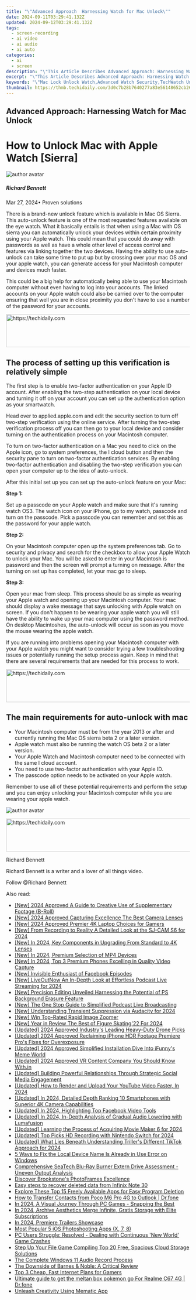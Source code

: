 ```yaml
---
title: "\"Advanced Approach  Harnessing Watch for Mac Unlock\""
date: 2024-09-11T03:29:41.132Z
updated: 2024-09-12T03:29:41.132Z
tags: 
  - screen-recording
  - ai video
  - ai audio
  - ai auto
categories: 
  - ai
  - screen
description: "\"This Article Describes Advanced Approach: Harnessing Watch for Mac Unlock\""
excerpt: "\"This Article Describes Advanced Approach: Harnessing Watch for Mac Unlock\""
keywords: "\"Mac Lock Unlock Watch,Advanced Watch Security,TechWatch Unlocking,Smartwatch Access Control,Innovative Mac Protection,Next-Gen Device Unlock,Secure Watch Interface\""
thumbnail: https://thmb.techidaily.com/3d0c7b28b7640277a83e56148652cb264b53fd3e0f61a09c67b9e7dbbff5f451.jpg
---
```


## Advanced Approach: Harnessing Watch for Mac Unlock

# How to Unlock Mac with Apple Watch \[Sierra\]

![author avatar](https://images.wondershare.com/filmora/article-images/richard-bennett.jpg)

##### Richard Bennett

 Mar 27, 2024• Proven solutions

There is a brand-new unlock feature which is available in Mac OS Sierra. This auto-unlock feature is one of the most requested features available on the eye watch. What it basically entails is that when using a Mac with OS sierra you can automatically unlock your devices within certain proximity using your Apple watch. This could mean that you could do away with passwords as well as have a whole other level of access control and features via linking together the two devices. Having the ability to use auto-unlock can take some time to put up but by crossing over your mac OS and your apple watch, you can generate access for your Macintosh computer and devices much faster.

This could be a big help for automatically being able to use your Macintosh computer without even having to log into your accounts. The linked accounts on your Apple watch could also be carried over to the computer ensuring that well you are in close proximity you don't have to use a number of the password for your accounts.





<!-- affiliate ads begin -->
<a href="https://appsumo.8odi.net/c/5597632/2128844/7443" target="_top" id="2128844">
  <img src="//a.impactradius-go.com/display-ad/7443-2128844" border="0" alt="https://techidaily.com" width="728" height="90"/>
</a>
<img height="0" width="0" src="https://appsumo.8odi.net/i/5597632/2128844/7443" style="position:absolute;visibility:hidden;" border="0" />
<!-- affiliate ads end -->




## The process of setting up this verification is relatively simple

The first step is to enable two-factor authentication on your Apple ID account. After enabling the two-step authentication on your local device and turning it off on your account you can set up the authentication option as your smartwatch.

Head over to applied.apple.com and edit the security section to turn off two-step verification using the online service. After turning the two-step verification process off you can then go to your local device and consider turning on the authentication process on your Macintosh computer.

To turn on two-factor authentication on a Mac you need to click on the Apple icon, go to system preferences, the I cloud button and then the security pane to turn on two-factor authentication services. By enabling two-factor authentication and disabling the two-step verification you can open your computer up to the idea of auto-unlock.

After this initial set up you can set up the auto-unlock feature on your Mac:

**Step 1:**

Set up a passcode on your Apple watch and make sure that it's running watch OS3\. The watch icon on your iPhone, go to my watch, passcode and turn on the passcode. Pick a passcode you can remember and set this as the password for your apple watch.

**Step 2:**

On your Macintosh computer open up the system preferences tab. Go to security and privacy and search for the checkbox to allow your Apple Watch to unlock your Mac. You will be asked to enter in your Macintosh is password and then the screen will prompt a turning on message. After the turning on set up has completed, let your mac go to sleep.

**Step 3:**

Open your mac from sleep. This process should be as simple as wearing your Apple watch and opening up your Macintosh computer. Your mac should display a wake message that says unlocking with Apple watch on screen. If you don't happen to be wearing your apple watch you will still have the ability to wake up your mac computer using the password method. On desktop Macintoshes, the auto-unlock will occur as soon as you move the mouse wearing the apple watch.

If you are running into problems opening your Macintosh computer with your Apple watch you might want to consider trying a few troubleshooting issues or potentially running the setup process again. Keep in mind that there are several requirements that are needed for this process to work.





<!-- affiliate ads begin -->
<a href="https://unicoeye.pxf.io/c/5597632/2134243/18498" target="_top" id="2134243">
  <img src="//a.impactradius-go.com/display-ad/18498-2134243" border="0" alt="https://techidaily.com" width="728" height="90"/>
</a>
<img height="0" width="0" src="https://unicoeye.pxf.io/i/5597632/2134243/18498" style="position:absolute;visibility:hidden;" border="0" />
<!-- affiliate ads end -->




## The main requirements for auto-unlock with mac

* Your Macintosh computer must be from the year 2013 or after and currently running the Mac OS sierra beta 2 or a later version.
* Apple watch must also be running the watch OS beta 2 or a later version.
* Your Apple Watch and Macintosh computer need to be connected with the same I cloud account.
* You need to use two-factor authentication with your Apple ID.
* The passcode option needs to be activated on your Apple watch.

Remember to use all of these potential requirements and perform the setup and you can enjoy unlocking your Macintosh computer while you are wearing your apple watch.

![author avatar](https://images.wondershare.com/filmora/article-images/richard-bennett.jpg)





<!-- affiliate ads begin -->
<a href="https://appsumo.8odi.net/c/5597632/2132161/7443" target="_top" id="2132161">
  <img src="//a.impactradius-go.com/display-ad/7443-2132161" border="0" alt="https://techidaily.com" width="728" height="90"/>
</a>
<img height="0" width="0" src="https://appsumo.8odi.net/i/5597632/2132161/7443" style="position:absolute;visibility:hidden;" border="0" />
<!-- affiliate ads end -->




Richard Bennett

Richard Bennett is a writer and a lover of all things video.

Follow @Richard Bennett


<ins class="adsbygoogle"
     style="display:block"
     data-ad-format="autorelaxed"
     data-ad-client="ca-pub-7571918770474297"
     data-ad-slot="1223367746"></ins>



<ins class="adsbygoogle"
     style="display:block"
     data-ad-client="ca-pub-7571918770474297"
     data-ad-slot="8358498916"
     data-ad-format="auto"
     data-full-width-responsive="true"></ins>










<span class="atpl-alsoreadstyle">Also read:</span>
<div><ul>
<li><a href="https://fox-glue.techidaily.com/new-2024-approved-a-guide-to-creative-use-of-supplementary-footage-b-roll/"><u>[New] 2024 Approved A Guide to Creative Use of Supplementary Footage (B-Roll)</u></a></li>
<li><a href="https://fox-glue.techidaily.com/new-2024-approved-capturing-excellence-the-best-camera-lenses/"><u>[New] 2024 Approved Capturing Excellence The Best Camera Lenses</u></a></li>
<li><a href="https://fox-glue.techidaily.com/new-2024-approved-premier-4k-laptop-choices-for-gamers/"><u>[New] 2024 Approved Premier 4K Laptop Choices for Gamers</u></a></li>
<li><a href="https://fox-glue.techidaily.com/new-from-recording-to-reality-a-detailed-look-at-the-sj-cam-s6-for-2024/"><u>[New] From Recording to Reality A Detailed Look at the SJ-CAM S6 for 2024</u></a></li>
<li><a href="https://fox-glue.techidaily.com/new-in-2024-key-components-in-upgrading-from-standard-to-4k-lenses/"><u>[New] In 2024, Key Components in Upgrading From Standard to 4K Lenses</u></a></li>
<li><a href="https://article-tips.techidaily.com/new-in-2024-premium-selection-of-mp4-devices/"><u>[New] In 2024, Premium Selection of MP4 Devices</u></a></li>
<li><a href="https://fox-glue.techidaily.com/new-in-2024-top-3-premium-phones-excelling-in-quality-video-capture/"><u>[New] In 2024, Top 3 Premium Phones Excelling in Quality Video Capture</u></a></li>
<li><a href="https://facebook-video-content.techidaily.com/new-invisible-enthusiast-of-facebook-episodes/"><u>[New] Invisible Enthusiast of Facebook Episodes</u></a></li>
<li><a href="https://fox-glue.techidaily.com/new-liveoutnow-an-in-depth-look-at-effortless-podcast-live-streaming-for-2024/"><u>[New] LiveOutNow An In-Depth Look at Effortless Podcast Live Streaming for 2024</u></a></li>
<li><a href="https://fox-glue.techidaily.com/new-precision-editing-unveiled-harnessing-the-potential-of-ps-background-erasure-feature/"><u>[New] Precision Editing Unveiled Harnessing the Potential of PS Background Erasure Feature</u></a></li>
<li><a href="https://article-posts.techidaily.com/new-the-one-stop-guide-to-simplified-podcast-live-broadcasting/"><u>[New] The One Stop Guide to Simplified Podcast Live Broadcasting</u></a></li>
<li><a href="https://fox-glue.techidaily.com/new-understanding-transient-suppression-via-audacity-for-2024/"><u>[New] Understanding Transient Suppression via Audacity for 2024</u></a></li>
<li><a href="https://fox-glue.techidaily.com/new-win-top-rated-rapid-image-zoomer/"><u>[New] Win Top-Rated Rapid Image Zoomer</u></a></li>
<li><a href="https://fox-glue.techidaily.com/new-year-in-review-the-best-of-figure-skating22-for-2024/"><u>[New] Year in Review The Best of Figure Skating'22 For 2024</u></a></li>
<li><a href="https://fox-glue.techidaily.com/updated-2024-approved-industrys-leading-heavy-duty-drone-picks/"><u>[Updated] 2024 Approved Industry's Leading Heavy-Duty Drone Picks</u></a></li>
<li><a href="https://fox-glue.techidaily.com/updated-2024-approved-reclaiming-iphone-hdr-footage-premiere-pros-fixes-for-overexposure/"><u>[Updated] 2024 Approved Reclaiming iPhone HDR Footage Premiere Pro's Fixes for Overexposure</u></a></li>
<li><a href="https://fox-glue.techidaily.com/updated-2024-approved-simplified-installation-dive-into-ifunnys-meme-world/"><u>[Updated] 2024 Approved Simplified Installation Dive Into iFunny's Meme World</u></a></li>
<li><a href="https://fox-glue.techidaily.com/updated-2024-approved-vr-content-company-you-should-know-within/"><u>[Updated] 2024 Approved VR Content Company You Should Know With.in</u></a></li>
<li><a href="https://fox-glue.techidaily.com/updated-building-powerful-relationships-through-strategic-social-media-engagement/"><u>[Updated] Building Powerful Relationships Through Strategic Social Media Engagement</u></a></li>
<li><a href="https://eaxpv-info.techidaily.com/updated-how-to-render-and-upload-your-youtube-video-faster-in-2024/"><u>[Updated] How to Render and Upload Your YouTube Video Faster, In 2024</u></a></li>
<li><a href="https://fox-glue.techidaily.com/updated-in-2024-detailed-depth-ranking-10-smartphones-with-superior-4k-camera-capabilities/"><u>[Updated] In 2024, Detailed Depth Ranking 10 Smartphones with Superior 4K Camera Capabilities</u></a></li>
<li><a href="https://facebook-videos.techidaily.com/updated-in-2024-highlighting-top-facebook-video-tools/"><u>[Updated] In 2024, Highlighting Top Facebook Video Tools</u></a></li>
<li><a href="https://fox-glue.techidaily.com/updated-in-2024-in-depth-analysis-of-gradual-audio-lowering-with-lumafusion/"><u>[Updated] In 2024, In-Depth Analysis of Gradual Audio Lowering with Lumafusion</u></a></li>
<li><a href="https://fox-glue.techidaily.com/updated-learning-the-process-of-acquiring-movie-maker-6-for-2024/"><u>[Updated] Learning the Process of Acquiring Movie Maker 6 for 2024</u></a></li>
<li><a href="https://on-screen-recording.techidaily.com/updated-top-picks-hd-recording-with-nintendo-switch-for-2024/"><u>[Updated] Top Picks HD Recording with Nintendo Switch for 2024</u></a></li>
<li><a href="https://fox-glue.techidaily.com/updated-what-lies-beneath-understanding-trillers-different-tiktok-approach-for-2024/"><u>[Updated] What Lies Beneath Understanding Triller's Different TikTok Approach for 2024</u></a></li>
<li><a href="https://win11.techidaily.com/5-ways-to-fix-the-local-device-name-is-already-in-use-error-on-windows/"><u>5 Ways to Fix the Local Device Name Is Already in Use Error on Windows</u></a></li>
<li><a href="https://buynow-tips.techidaily.com/comprehensive-seatech-blu-ray-burner-extern-drive-assessment-uneven-output-analysis/"><u>Comprehensive SeaTech Blu-Ray Burner Extern Drive Assessment - Uneven Output Analysis</u></a></li>
<li><a href="https://buynow-marvelous.techidaily.com/discover-brookstones-photoframes-excellence/"><u>Discover Brookstone's PhotoFrames Excellence</u></a></li>
<li><a href="https://phone-solutions.techidaily.com/easy-steps-to-recover-deleted-data-from-infinix-note-30-by-fonelab-android-recover-data/"><u>Easy steps to recover deleted data from Infinix Note 30</u></a></li>
<li><a href="https://technical-tips.techidaily.com/explore-these-top-15-freely-available-apps-for-easy-program-deletion/"><u>Explore These Top 15 Freely Available Apps for Easy Program Deletion</u></a></li>
<li><a href="https://blog-min.techidaily.com/how-to-transfer-contacts-from-poco-m6-pro-4g-to-outlook-drfone-by-drfone-transfer-from-android-transfer-from-android/"><u>How to Transfer Contacts from Poco M6 Pro 4G to Outlook | Dr.fone</u></a></li>
<li><a href="https://screen-activity-recording.techidaily.com/in-2024-a-visual-journey-through-pc-games-snapping-the-best/"><u>In 2024, A Visual Journey Through PC Games - Snapping the Best</u></a></li>
<li><a href="https://fox-glue.techidaily.com/in-2024-archive-aesthetics-merge-infinite-gratis-storage-with-elite-subscriptions/"><u>In 2024, Archive Aesthetics Merge Infinite, Gratis Storage with Elite Subscriptions</u></a></li>
<li><a href="https://fox-glue.techidaily.com/in-2024-premiere-trailers-showcase/"><u>In 2024, Premiere Trailers Showcase</u></a></li>
<li><a href="https://fox-glue.techidaily.com/most-popular-5-ios-photoshooting-apps-x-7-8/"><u>Most Popular 5 iOS Photoshooting Apps (X, 7, 8)</u></a></li>
<li><a href="https://program-issues.techidaily.com/pc-users-struggle-resolved-dealing-with-continuous-new-world-game-crashes/"><u>PC Users Struggle: Resolved - Dealing with Continuous 'New World' Game Crashes</u></a></li>
<li><a href="https://fox-glue.techidaily.com/step-up-your-file-game-compiling-top-20-free-spacious-cloud-storage-solutions/"><u>Step Up Your File Game Compiling Top 20 Free, Spacious Cloud Storage Solutions</u></a></li>
<li><a href="https://fox-glue.techidaily.com/the-complete-windows-11-audio-record-process/"><u>The Complete Windows 11 Audio Record Process</u></a></li>
<li><a href="https://solve-howtos.techidaily.com/the-downside-of-barnes-and-noble-a-critical-review/"><u>The Downside of Barnes & Noble: A Critical Review</u></a></li>
<li><a href="https://digital-screen-recording.techidaily.com/top-3-cheap-fast-internet-plans-for-gamers/"><u>Top 3 Cheap, Fast Internet Plans for Gamers</u></a></li>
<li><a href="https://pokemon-go-android.techidaily.com/ultimate-guide-to-get-the-meltan-box-pokemon-go-for-realme-c67-4g-drfone-by-drfone-virtual-android/"><u>Ultimate guide to get the meltan box pokemon go For Realme C67 4G | Dr.fone</u></a></li>
<li><a href="https://fox-glue.techidaily.com/unleash-creativity-using-mematic-app/"><u>Unleash Creativity Using Mematic App</u></a></li>
</ul></div>




